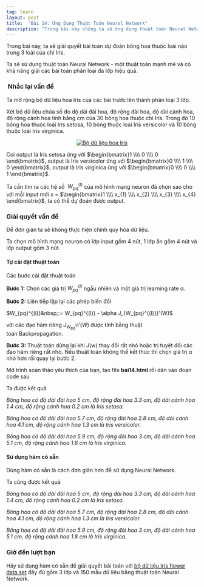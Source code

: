 ```yaml
---
tag: learn
layout: post
title:  "Bài 14: Ứng Dụng Thuật Toán Neural Network"
description: "Trong bài này chúng ta sẽ ứng dụng thuật toán Neural Network trong Machine Learning để dự đoán tên loài hoa dựa trên các số đo cho trước."
---
```


Trong bài này, ta sẽ giải quyết bài toán dự đoán bông hoa thuộc loài nào trong 3 loài của chi Iris.

Ta sẽ sử dụng thuật toán Neural Network - một thuật toán mạnh mẽ và có khả năng giải các bài toán phân loại đa lớp hiệu quả.
<!--more-->
<h3>
&nbsp;Nhắc lại vấn đề</h3>
Ta mở rộng bộ dữ liệu hoa Iris của các bài trước lên thành phân loại 3 lớp.

Xét bộ dữ liệu chứa số đo độ dài đài hoa, độ rộng đài hoa, độ dài cánh hoa, độ rộng cánh hoa tính bằng cm của 30 bông hoa thuộc chi Iris. Trong đó 10 bông hoa thuộc loài Iris setosa, 10 bông thuộc loài Iris versicolor và 10 bông thuộc loài&nbsp;Iris virginica.

<div class="separator" style="clear: both; text-align: center;">
<a href="https://4.bp.blogspot.com/-KvQhXapjd7M/XDg5cdzdD1I/AAAAAAAAEQk/sWV69toMhvg5rqpu7yyLCjF5F1b0BtKSgCLcBGAs/s1600/Untitled.jpg" imageanchor="1" style="margin-left: 1em; margin-right: 1em;"><img alt="Bộ dữ liệu hoa Iris" border="0" data-original-height="577" data-original-width="500" src="https://4.bp.blogspot.com/-KvQhXapjd7M/XDg5cdzdD1I/AAAAAAAAEQk/sWV69toMhvg5rqpu7yyLCjF5F1b0BtKSgCLcBGAs/s1600/Untitled.jpg" title="Bộ dữ liệu hoa Iris" /></a></div>
<div class="separator" style="clear: both; text-align: center;">
</div>
<div class="separator" style="clear: both; text-align: center;">
</div>
<div class="separator" style="clear: both; text-align: center;">
</div>
<div class="separator" style="clear: both; text-align: center;">
</div>

Coi output là Iris setosa ứng với $\begin{bmatrix}1 \\\\ 0 \\\\ 0 \end{bmatrix}$, output là Iris versicolor ứng với $\begin{bmatrix}0 \\\\ 1 \\\\ 0 \end{bmatrix}$, output là Iris virginica ứng với $\begin{bmatrix}0 \\\\ 0 \\\\ 1 \end{bmatrix}$.

Ta cần tìm ra các hệ số&nbsp;&nbsp;$W_{pq}^{(l)}$ của mô hình mạng neuron đã chọn sao cho với mỗi input mới x =&nbsp;$\begin{bmatrix}1 \\\\ x_{1} \\\\ x_{2} \\\\ x_{3} \\\\ x_{4} \end{bmatrix}$, ta có thể dự đoán được output.
<h3>
Giải quyết vấn đề</h3>
Để đơn giản ta sẽ không thực hiện chính quy hóa dữ liệu.

Ta chọn mô hình mạng neuron có lớp input gồm 4 nút, 1 lớp ẩn gồm 4 nút và lớp output gồm 3 nút.
<h4>
Tự cài đặt thuật toán</h4>
Các bước cài đặt thuật toán

<strong>Bước 1:</strong>&nbsp;Chọn các giá trị $W^{(l)}_{pq}$ ngẫu nhiên và một giá trị learning rate α.

<strong>Bước 2:</strong>&nbsp;Liên tiếp lặp lại các phép biến đổi

$W_{pq}^{(l)}&nbsp;:= W_{pq}^{(l)} - \alpha J_{W_{pq}^{(l)}}'(W)$

với các đạo hàm riêng $J_{W_{pq}^{(l)}}'(W)$ được tính bằng thuật toán&nbsp;Backpropagation.

<strong>Bước 3:</strong>&nbsp;Thuật toán dừng lại khi J(w) thay đổi rất nhỏ hoặc trị tuyệt đối các đạo hàm riêng rất nhỏ. Nếu thuật toán không thể kết thúc thì chọn giá trị&nbsp;α nhỏ hơn rồi quay lại bước 2.

Mở trình soạn thảo yêu thích của bạn, tạo file&nbsp;<strong>bai14.html</strong>&nbsp;rồi dán vào đoạn code sau

<script src="https://gist.github.com/dathoangnd/746faae3e3fbd40bb03eba6d72567ae7.js"></script>
Ta được kết quả

<i>Bông hoa có độ dài đài hoa 5 cm, độ rộng đài hoa 3.3 cm, độ dài cánh hoa 1.4 cm, độ rộng cánh hoa 0.2 cm là Iris setosa.</i>

<i>Bông hoa có độ dài đài hoa 5.7 cm, độ rộng đài hoa 2.8 cm, độ dài cánh hoa 4.1 cm, độ rộng cánh hoa 1.3 cm là Iris versicolor.</i>

<i>Bông hoa có độ dài đài hoa 5.9 cm, độ rộng đài hoa 3 cm, độ dài cánh hoa 5.1 cm, độ rộng cánh hoa 1.8 cm là Iris virginica.</i>
<h4>
Sử dụng hàm có sẵn</h4>
Dùng hàm có sẵn là cách đơn giản hơn để sử dụng Neural Network.

<script src="https://gist.github.com/dathoangnd/46617a63730a297f719f5246a7a651ff.js"></script>
Ta cũng được kết quả

<i>Bông hoa có độ dài đài hoa 5 cm, độ rộng đài hoa 3.3 cm, độ dài cánh hoa 1.4 cm, độ rộng cánh hoa 0.2 cm là Iris setosa.</i>

<i>Bông hoa có độ dài đài hoa 5.7 cm, độ rộng đài hoa 2.8 cm, độ dài cánh hoa 4.1 cm, độ rộng cánh hoa 1.3 cm là Iris versicolor.</i>

<i>Bông hoa có độ dài đài hoa 5.9 cm, độ rộng đài hoa 3 cm, độ dài cánh hoa 5.1 cm, độ rộng cánh hoa 1.8 cm là Iris virginica.</i>
<h3>
Giờ đến lượt bạn</h3>
Hãy sử dụng hàm có sẵn để giải quyết bài toán với&nbsp;<a href="https://archive.ics.uci.edu/ml/machine-learning-databases/iris/iris.data" target="_blank">bộ dữ liệu Iris flower data set</a>&nbsp;đầy đủ gồm 3 lớp và 150 mẫu dữ liệu bằng thuật toán Neural Network.